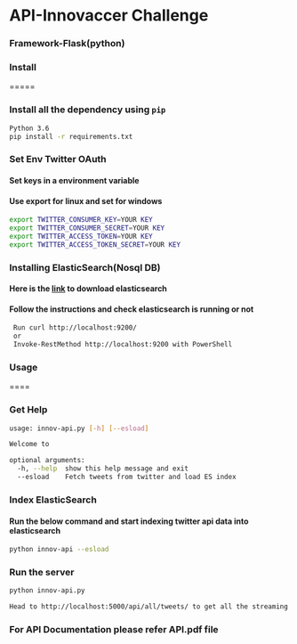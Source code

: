 # API-Innovaccer Challenge
### Framework-Flask(python)
### Install
=====
### Install all the dependency using `pip`
```bash
Python 3.6
pip install -r requirements.txt
```
### Set Env Twitter OAuth
#### Set keys in a environment variable
#### Use export for linux and set for windows 

```bash
export TWITTER_CONSUMER_KEY=YOUR KEY
export TWITTER_CONSUMER_SECRET=YOUR KEY
export TWITTER_ACCESS_TOKEN=YOUR KEY
export TWITTER_ACCESS_TOKEN_SECRET=YOUR KEY
```
### Installing ElasticSearch(Nosql DB)

#### Here is the [link](https://www.elastic.co/downloads/elasticsearch) to download elasticsearch
#### Follow the instructions and check elasticsearch is running or not

```bash
 Run curl http://localhost:9200/ 
 or 
 Invoke-RestMethod http://localhost:9200 with PowerShell
```
### Usage
====
### Get Help
```bash
usage: innov-api.py [-h] [--esload]

Welcome to

optional arguments:
  -h, --help  show this help message and exit
  --esload    Fetch tweets from twitter and load ES index

```
### Index ElasticSearch
#### Run the below command and start indexing twitter api data into elasticsearch
```bash
python innov-api --esload
```
### Run the server
```bash
python innov-api.py
```
```bash
Head to http://localhost:5000/api/all/tweets/ to get all the streaming tweets and its metadata
```
### For API Documentation please refer API.pdf file
